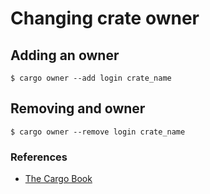 # Changing crate owner

## Adding an owner

```
$ cargo owner --add login crate_name
```

## Removing and owner

```
$ cargo owner --remove login crate_name
```

### References

- [The Cargo Book](https://doc.rust-lang.org/cargo/commands/cargo-owner.html)